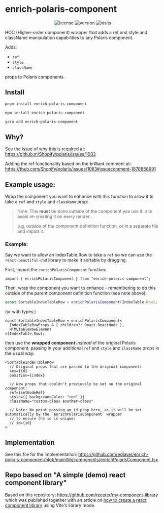 # enrich-polaris-component

<p align="center">
    <img alt="license" src="https://img.shields.io/github/license/edlaver/enrich-polaris-component?style=flat-square" />
    <img alt="version" src="https://img.shields.io/npm/v/enrich-polaris-component" />
    <img alt="visits" src="https://hits.deltapapa.io/github/edlaver/enrich-polaris-component.svg" />
</p>

HOC (Higher-order component) wrapper that adds a ref and style and className manipulation capabilities to any Polaris component.

Adds:

- `ref`
- `style`
- `className`

props to Polaris components.

## Install

```bash
pnpm install enrich-polaris-component
```

```bash
npm install enrich-polaris-component
```

```bash
yarn add enrich-polaris-component
```

## Why?

See the issue of why this is required at: https://github.m/Shopify/polaris/issues/1083

Adding the ref functionality based on the brilliant comment at: https://thub.com/Shopify/polaris/issues/1083#issuecomment-1878858991

## Example usage:

Wrap the component you want to enhance with this function to allow it to take a `ref` and `style` and `className` prop:

> Note: This **must** be done outside of the component you use it in to avoid re-creating it on every render...
>
> e.g. outside of the component definition function, or in a separate file and import it.

### Example:

Say we want to allow an IndexTable.Row to take a `ref` so we can use the `react-beautiful-dnd` library to make it sortable by dragging.

First, import the `enrichPolarisComponent` function:

```tsx
import { enrichPolarisComponent } from "enrich-polaris-component";
```

Then, wrap the component you want to enhance - remembering to do this outside of the parent component definition function (see note above):

```jsx
const SortableIndexTableRow = enrichPolarisComponent(IndexTable.Row);
```

(or with types:)

```tsx
const SortableIndexTableRow = enrichPolarisComponent<
  IndexTableRowProps & { children?: React.ReactNode },
  HTMLTableRowElement
>(IndexTable.Row);
```

then use the **wrapped component** _instead_ of the original Polaris component, passing in your additional `ref` and `style` and `className` props in the usual way:

```tsx
<SortableIndexTableRow
  // Original props that are passed to the original component:
  key={id}
  position={index}

  // New props that couldn't previously be set on the original component:
  ref={setNodeRef}
  style={{ backgroundColor: "red" }}
  className="custom-class another-class"

  // Note: No point passing an id prop here, as it will be set automatically by the `enrichPolarisComponent` wrapper
  // to ensure the id is unique:
  // id={id}
>
```

## Implementation

See this file for the implementation: https://github.com/edlaver/enrich-polaris-component/blob/main/lib/components/enrichPolarisComponent.tsx

## Repo based on "A simple (demo) react component library"

Based on
this repository: https://github.com/receter/my-component-library which was published together with an article on [how to create a react component library](https://dev.to/receter/how-to-create-a-react-component-library-using-vites-library-mode-4lma) using Vite's library mode.
